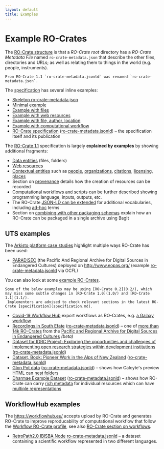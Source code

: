 ```yaml
---
layout: default
title: Examples
---
```

<!--
   Copyright 2019-2020 The University of Manchester and RO Crate contributors 
   <https://github.com/ResearchObject/ro-crate/graphs/contributors>

   Licensed under the Apache License, Version 2.0 (the "License");
   you may not use this file except in compliance with the License.
   You may obtain a copy of the License at

       http://www.apache.org/licenses/LICENSE-2.0

   Unless required by applicable law or agreed to in writing, software
   distributed under the License is distributed on an "AS IS" BASIS,
   WITHOUT WARRANTIES OR CONDITIONS OF ANY KIND, either express or implied.
   See the License for the specific language governing permissions and
   limitations under the License.
-->

# Example RO-Crates

The [RO-Crate structure](1.1/structure.html) is that a _RO-Crate root_ directory has a _RO-Crate Metadata File_ named `ro-crate-metadata.json` that describe the other files, directories and URLs; as well as relating them to things in the world (e.g. people, instruments).

```note
From RO-Crate 1.1 `ro-crate-metadata.jsonld` was renamed `ro-crate-metadata.json`.
```

The [specification](specification.md) has several inline examples:
 * [Skeleton ro-crate-metadata.json](1.1/root-data-entity.html#ro-crate-metadata-file-descriptor)
 * [Minimal example](1.1/root-data-entity.html#minimal-example-of-ro-crate)
 * [Example with files](1.1/data-entities.html#example-linking-to-a-file-and-folders)
 * [Example with web resources](1.1/data-entities.html#web-based-data-entities)
 * [Example with file, author, location](1.1/appendix/jsonld.html)
 * [Example with computational workflow](1.1/workflows.html#complete-workflow-example)
 * [RO-Crate specification](1.1/ro-crate-preview.html) ([ro-crate-metadata.jsonld](1.1/ro-crate-metadata.jsonld)) – the specification itself and its publication

The [RO-Crate 1.1](https://w3id.org/ro/crate/1.1/) specification is largely **explained by examples** by showing additional fragments:
 * [Data entities](1.1/data-entities.html) (files, folders)
 * [Web resources](1.1/data-entities.html#web-based-data-entities)
 * [Contextual entities](1.1/contextual-entities.html) such as [people](1.1/contextual-entities.html#people), [organizations](1.1/contextual-entities.html#organizations-as-values), [citations](1.1/contextual-entities.html#publications-via-citation-property), [licensing](1.1/contextual-entities.html#licensing-access-control-and-copyright), [places](1.1/contextual-entities.html#places)
 * Section on [provenance](1.1/provenance.html) details how the creation of resources can be recorded
 * [Computational workflows and scripts](1.1/workflows.html) can be further described showing programming language, inputs, outputs, etc.
 * The RO-Crate [JSON-LD can be extended](1.1/appendix/jsonld.html#extending-ro-crate) for additional vocabularies, including [ad-hoc](1.1/appendix/jsonld.html#adding-new-or-ad-hoc-vocabulary-terms) terms
 * Section on [combining with other packaging schemas](1.1/appendix/implementation-notes.html#combining-with-other-packaging-schemes) explain how an RO-Crate can be packaged in a single archive using BagIt
 
<!-- TODO: Find a golden exemplar we can showcase here -->

## UTS examples

The [Arkisto platform case studies](https://arkisto-platform.github.io/case-studies/) highlight multiple ways RO-Crate has been used:
* [PARADISEC](https://arkisto-platform.github.io/case-studies/paradisec/) (the Pacific And Regional Archive for Digital Sources in Endangered Cultures) deployed on <http://www.eopas.org/> (example [ro-crate-metadata.jsonld](http://www.eopas.org/repository/72/b3/dc/14/01/c8/ff/06/aa/cb/a0/99/0a/12/8f/c1/13/cf/9a/d5/27/5f/49/4b/05/c1/14/21/77/35/65/61/bd/7f/4c/0e/88/00/ba/de/2c/bb/be/d7/5f/6d/9d/01/98/94/73/5a/d7/e4/07/62/68/4d/24/3a/44/2d/65/8a/v1/content/ro-crate-metadata.jsonld) via OCFL)


You can also look at some [example RO-Crates](https://data.research.uts.edu.au/examples/ro-crate/0.2/).

```warning
Some of the below examples may be using [RO-Crate 0.2](0.2/), which may miss some subtle changes in [RO-Crate 1.0](1.0/) and [RO-Crate 1.1](1.1/).
 Implementers are advised to check relevant sections in the latest RO-Crate [specification](specification.md).
```

* [Covid-19 Workflow Hub](https://covid19.workflowhub.eu/workflows) export workflows as RO-Crates, e.g. [a Galaxy workflow](https://covid19.workflowhub.eu/workflows/22/ro_crate?version=1)
* [Recordings in South Efate](http://www.eopas.org/view/NT1/98007?version=v1) ([ro-crate-metadata.jsonld](http://www.eopas.org/repository/72/b3/dc/14/01/c8/ff/06/aa/cb/a0/99/0a/12/8f/c1/13/cf/9a/d5/27/5f/49/4b/05/c1/14/21/77/35/65/61/bd/7f/4c/0e/88/00/ba/de/2c/bb/be/d7/5f/6d/9d/01/98/94/73/5a/d7/e4/07/62/68/4d/24/3a/44/2d/65/8a/v1/content/ro-crate-metadata.jsonld)) – one of [more than 14k RO-Crates](http://www.eopas.org/) from the [Pacific and Regional Archive for Digital Sources in Endangered Cultures](http://www.paradisec.org.au/) _(beta)_
* [Dataset for IDRC Project: Exploring the opportunities and challenges of implementing open research strategies within development institutions](https://data.research.uts.edu.au/examples/ro-crate/0.2/Data_Package-IDRC_Opportunities_and_Challenges_Open_Research_Strategies/ro-crate-preview.html) ([ro-crate-metadata.jsonld](https://data.research.uts.edu.au/examples/ro-crate/0.2/Data_Package-IDRC_Opportunities_and_Challenges_Open_Research_Strategies/ro-crate-metadata.jsonld))
* [Dataset, Book: Pioneer Work in the Alps of New Zealand](https://data.research.uts.edu.au/examples/ro-crate/examples/src/samples/IE4783007/) ([ro-crate-metadata.jsonld](https://data.research.uts.edu.au/examples/ro-crate/examples/src/samples/IE4783007/ro-crate-metadata.jsonld))
* [Glop Pot data](https://data.research.uts.edu.au/examples/ro-crate/examples/src/samples/Glop_Pot/ro-crate-preview.html) ([ro-crate-metadata.jsonld](https://data.research.uts.edu.au/examples/ro-crate/examples/src/samples/Glop_Pot/ro-crate-metadata.jsonld)) – shows how Calcyte's preview HTML can [nest folders](https://data.research.uts.edu.au/examples/ro-crate/examples/src/samples/Glop_Pot/ro-crate-preview.html#sketchsheets)
* [Dharmae Example Dataset](https://data.research.uts.edu.au/examples/ro-crate/examples/src/samples/dharmae/ro-crate-preview.html) ([ro-crate-metadata.jsonld](https://data.research.uts.edu.au/examples/ro-crate/examples/src/samples/dharmae/ro-crate-metadata.jsonld)) – shows how RO-Crate can carry [rich metadata](https://data.research.uts.edu.au/examples/ro-crate/examples/src/samples/dharmae/ro-crate-preview.html#https://dharmae.research.uts.edu.au/api/collections/24) for individual resources which can have [multiple representations](https://data.research.uts.edu.au/examples/ro-crate/examples/src/samples/dharmae/ro-crate-preview.html#385)

## WorkflowHub examples

The <https://workflowhub.eu/> accepts upload by RO-Crate and generates RO-Crate to improve reproducability of computational workflow that follow the [Workflow RO-Crate profile](https://about.workflowhub.eu/Workflow-RO-Crate/), see also [RO-Crate section on workflows](1.1/workflows.html).

* [RetroPath2.0 IBISBA Node](https://github.com/ResearchObject/ro-crate/tree/master/examples/workflow-0.2.0) [ro-crate-metadata.jsonld](https://raw.githubusercontent.com/ResearchObject/ro-crate/master/examples/workflow-0.2.0/ro-crate-metadata.jsonld) – a dataset containing a scientific workflow represented in two different languages.

